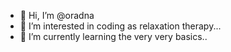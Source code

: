 - 👋 Hi, I’m @oradna
- 👀 I’m interested in coding as relaxation therapy...
- 🌱 I’m currently learning the very very basics..

<!---
oradna/oradna is a ✨ special ✨ repository because its `README.md` (this file) appears on your GitHub profile.
You can click the Preview link to take a look at your changes.
--->
